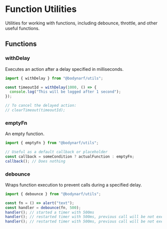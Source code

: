 # Function Utilities

Utilities for working with functions, including debounce, throttle, and other useful functions.

## Functions

### withDelay

Executes an action after a delay specified in milliseconds.

```typescript
import { withDelay } from "@bodynarf/utils";

const timeoutId = withDelay(1000, () => {
  console.log("This will be logged after 1 second");
});

// To cancel the delayed action:
// clearTimeout(timeoutId);
```

### emptyFn

An empty function.

```typescript
import { emptyFn } from "@bodynarf/utils";

// Useful as a default callback or placeholder
const callback = someCondition ? actualFunction : emptyFn;
callback(); // Does nothing
```

### debounce

Wraps function execution to prevent calls during a specified delay.

```typescript
import { debounce } from "@bodynarf/utils";

const fn = () => alert("text");
const handler = debounce(fn, 500);
handler(); // started a timer with 500ms
handler(); // restarted timer with 500ms, previous call will be not executed
handler(); // restarted timer with 500ms, previous call will be not executed & fn will be executed only here
